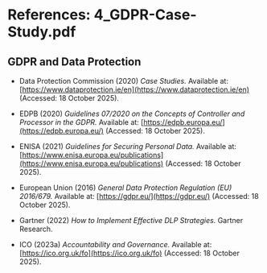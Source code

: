 # References: 4_GDPR-Case-Study.pdf

## GDPR and Data Protection

- Data Protection Commission (2020) *Case Studies.* Available at: [https://www.dataprotection.ie/en](https://www.dataprotection.ie/en) (Accessed: 18 October 2025).

- EDPB (2020) *Guidelines 07/2020 on the Concepts of Controller and Processor in the GDPR.* Available at: [https://edpb.europa.eu/](https://edpb.europa.eu/) (Accessed: 18 October 2025).

- ENISA (2021) *Guidelines for Securing Personal Data.* Available at: [https://www.enisa.europa.eu/publications](https://www.enisa.europa.eu/publications) (Accessed: 18 October 2025).

- European Union (2016) *General Data Protection Regulation (EU) 2016/679.* Available at: [https://gdpr.eu/](https://gdpr.eu/) (Accessed: 18 October 2025).

- Gartner (2022) *How to Implement Effective DLP Strategies.* Gartner Research.

- ICO (2023a) *Accountability and Governance.* Available at: [https://ico.org.uk/fo](https://ico.org.uk/fo) (Accessed: 18 October 2025).
